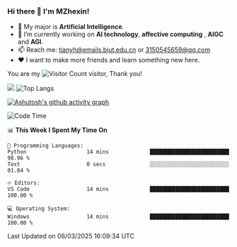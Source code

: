 ### Hi there 👋 I'm MZhexin!

- 💬 My major is **Artificial Intelligence**.
- 🔭 I’m currently working on **AI technology**, **affective computing** , **AIGC** and **AGI**.
- 📫 Reach me: <tianyh@emails.bjut.edu.cn> or <3150545659@qq.com>
- :heart: I want to make more friends and learn something new here.

You are my ![Visitor Count](https://profile-counter.glitch.me/MZhexin/count.svg) visitor, Thank you!

 ![](https://github-readme-stats.vercel.app/api?username=MZhexin&show_icons=true&theme=transparent) ![Top Langs](https://github-readme-stats.vercel.app/api/top-langs/?username=MZhexin&layout=compact&theme=tokyonight) 

[![Ashutosh's github activity graph](https://github-readme-activity-graph.vercel.app/graph?username=MZhexin)](https://github.com/ashutosh00710/github-readme-activity-graph)



<!--START_SECTION:waka-->
![Code Time](http://img.shields.io/badge/Code%20Time-289%20hrs%2058%20mins-blue)

📊 **This Week I Spent My Time On** 

```text
💬 Programming Languages: 
Python                   14 mins             █████████████████████████   98.96 % 
Text                     0 secs              ░░░░░░░░░░░░░░░░░░░░░░░░░   01.04 % 

🔥 Editors: 
VS Code                  14 mins             █████████████████████████   100.00 % 

💻 Operating System: 
Windows                  14 mins             █████████████████████████   100.00 % 
```


 Last Updated on 06/03/2025 16:09:34 UTC
<!--END_SECTION:waka-->


